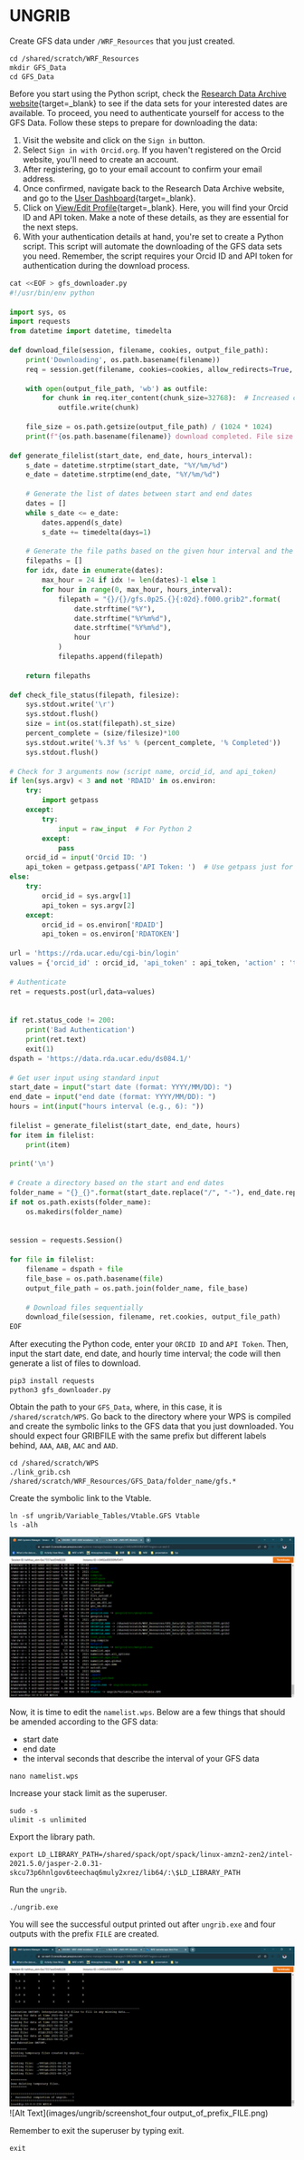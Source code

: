 # UNGRIB 

Create GFS data under `/WRF_Resources` that you just created. 

    cd /shared/scratch/WRF_Resources
    mkdir GFS_Data
    cd GFS_Data


Before you start using the Python script, check the [Research Data Archive website](https://rda.ucar.edu/datasets/ds084.1/index.html){target=_blank} to see if the data sets for your interested dates are available. To proceed, you need to authenticate yourself for access to the GFS Data. Follow these steps to prepare for downloading the data:

1. Visit the website and click on the `Sign in` button.
2. Select `Sign in with Orcid.org`. If you haven't registered on the Orcid website, you'll need to create an account.
3. After registering, go to your email account to confirm your email address. 
4. Once confirmed, navigate back to the Research Data Archive website, and go to the [User Dashboard](https://rda.ucar.edu/ajax/#!cgi-bin/dashboard){target=_blank}.
5. Click on [View/Edit Profile](https://rda.ucar.edu/accounts/profile/){target=_blank}. Here, you will find your Orcid ID and API token. Make a note of these details, as they are essential for the next steps.
6. With your authentication details at hand, you're set to create a Python script. This script will automate the downloading of the GFS data sets you need. Remember, the script requires your Orcid ID and API token for authentication during the download process.


``` py linenums="1" title="gfs_downloader.py"
cat <<EOF > gfs_downloader.py
#!/usr/bin/env python

import sys, os
import requests
from datetime import datetime, timedelta

def download_file(session, filename, cookies, output_file_path):
    print('Downloading', os.path.basename(filename))
    req = session.get(filename, cookies=cookies, allow_redirects=True, stream=True)

    with open(output_file_path, 'wb') as outfile:
        for chunk in req.iter_content(chunk_size=32768):  # Increased chunk size for potentially faster downloads
            outfile.write(chunk)

    file_size = os.path.getsize(output_file_path) / (1024 * 1024)
    print(f"{os.path.basename(filename)} download completed. File size: {file_size:.2f} MB")
    
def generate_filelist(start_date, end_date, hours_interval):
    s_date = datetime.strptime(start_date, "%Y/%m/%d")
    e_date = datetime.strptime(end_date, "%Y/%m/%d")
    
    # Generate the list of dates between start and end dates
    dates = []
    while s_date <= e_date:
        dates.append(s_date)
        s_date += timedelta(days=1)

    # Generate the file paths based on the given hour interval and the dates
    filepaths = []
    for idx, date in enumerate(dates):
        max_hour = 24 if idx != len(dates)-1 else 1
        for hour in range(0, max_hour, hours_interval):
            filepath = "{}/{}/gfs.0p25.{}{:02d}.f000.grib2".format(
                date.strftime("%Y"),
                date.strftime("%Y%m%d"),
                date.strftime("%Y%m%d"),
                hour
            )
            filepaths.append(filepath)

    return filepaths

def check_file_status(filepath, filesize):
    sys.stdout.write('\r')
    sys.stdout.flush()
    size = int(os.stat(filepath).st_size)
    percent_complete = (size/filesize)*100
    sys.stdout.write('%.3f %s' % (percent_complete, '% Completed'))
    sys.stdout.flush()

# Check for 3 arguments now (script name, orcid_id, and api_token)
if len(sys.argv) < 3 and not 'RDAID' in os.environ: 
    try:
        import getpass
    except:
        try:
            input = raw_input  # For Python 2
        except:
            pass
    orcid_id = input('Orcid ID: ')
    api_token = getpass.getpass('API Token: ')  # Use getpass just for the password
else:
    try:
        orcid_id = sys.argv[1]
        api_token = sys.argv[2]
    except:
        orcid_id = os.environ['RDAID']
        api_token = os.environ['RDATOKEN']

url = 'https://rda.ucar.edu/cgi-bin/login'
values = {'orcid_id' : orcid_id, 'api_token' : api_token, 'action' : 'tokenlogin'}

# Authenticate
ret = requests.post(url,data=values)


if ret.status_code != 200:
    print('Bad Authentication')
    print(ret.text)
    exit(1)
dspath = 'https://data.rda.ucar.edu/ds084.1/'

# Get user input using standard input
start_date = input("start date (format: YYYY/MM/DD): ")
end_date = input("end date (format: YYYY/MM/DD): ")
hours = int(input("hours interval (e.g., 6): "))

filelist = generate_filelist(start_date, end_date, hours)
for item in filelist:
    print(item)

print('\n')

# Create a directory based on the start and end dates
folder_name = "{}_{}".format(start_date.replace("/", "-"), end_date.replace("/", "-"))
if not os.path.exists(folder_name):
    os.makedirs(folder_name)

    
session = requests.Session()

for file in filelist:
    filename = dspath + file
    file_base = os.path.basename(file)
    output_file_path = os.path.join(folder_name, file_base)
    
    # Download files sequentially
    download_file(session, filename, ret.cookies, output_file_path)    
EOF
```


After executing the Python code, enter your `ORCID ID` and `API Token`. Then, input the start date, end date, and hourly time interval; the code will then generate a list of files to download.

    pip3 install requests    
    python3 gfs_downloader.py


Obtain the path to your `GFS_Data`, where, in this case, it is `/shared/scratch/WPS`. Go back to the directory where your WPS is compiled and create the symbolic links to the GFS data that you just downloaded. You should expect four GRIBFILE with the same prefix but different labels behind, `AAA`, `AAB`, `AAC` and `AAD`.


    cd /shared/scratch/WPS
    ./link_grib.csh /shared/scratch/WRF_Resources/GFS_Data/folder_name/gfs.*


Create the symbolic link to the Vtable.

    ln -sf ungrib/Variable_Tables/Vtable.GFS Vtable
    ls -alh

![Alt Text](images/ungrib/four_gribfiles_and_vtable.png)


Now, it is time to edit the `namelist.wps`. Below are a few things that should be amended according to the GFS data: 

- start date 
- end date 
- the interval seconds that describe the interval of your GFS data


```
nano namelist.wps
```

Increase your stack limit as the superuser.

    sudo -s
    ulimit -s unlimited

Export the library path.

    export LD_LIBRARY_PATH=/shared/spack/opt/spack/linux-amzn2-zen2/intel-2021.5.0/jasper-2.0.31-skcu73p6hnlgov6teechaq6muly2xrez/lib64/:\$LD_LIBRARY_PATH


Run the `ungrib`.

    ./ungrib.exe


You will see the successful output printed out after `ungrib.exe` and four outputs with the prefix `FILE` are created.

![Alt Text](images/ungrib/successful_ungrib_output_printed.png)
![Alt Text](images/ungrib/screenshot_four output_of_prefix_FILE.png)

Remember to exit the superuser by typing exit.

    exit